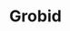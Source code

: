 ---
authors: 'The main author is Patrice Lopez (patrice.lopez@science-miner.com).


  Core committers and maintenance: Patrice Lopez (science-miner) and Luca Foppiano
  (NIMS).'
citation: "\n@misc{lopez_grobid_2021,\n\ttitle = {{GROBID}},\n\tcopyright = {Apache-2.0},\n\turl
  = {https://github.com/kermitt2/grobid},\n\tabstract = {A machine learning software
  for extracting information from scholarly documents},\n\turldate = {2021-12-03},\n\tauthor
  = {Lopez, Patrice},\n\tmonth = dec,\n\tyear = {2021},\n\tnote = {original-date:
  2012-09-13T15:48:54Z},\n\tkeywords = {metadata, pdf, machine-learning, deep-learning,
  crf, fulltext, scientific-articles, bibliographical-references, hamburger-to-cow},\n}\n"
description: 'GROBID (or Grobid, but not GroBid nor GroBiD) means GeneRation Of BIbliographic
  Data.


  GROBID is a machine learning library for extracting, parsing and re-structuring
  raw documents such as PDF into structured XML/TEI encoded documents with a particular
  focus on technical and scientific publications.


  GROBID should run properly "out of the box" on Linux (32 and 64 bits) and macOS. '
documentation: https://grobid.readthedocs.io/en/latest/Introduction/
last_edit: 12/03/2021, 19:20:52
location: https://github.com/kermitt2/grobid
shortname: grobid
terms_of_use: GROBID is distributed under Apache 2.0 license.
title: Grobid
uuid: e2554beb-7174-49d5-b6d7-1067e088dfeb
---